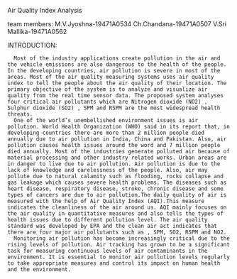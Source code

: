 Air Quality Index Analysis

team members:
M.V.Jyoshna-19471A0534
Ch.Chandana-19471A0507
V.Sri Mallika-19471A0562

INTRODUCTION:

      Most of the industry applications create pollution in the air and the vehicle emissions are also dangerous to the health of the people. In the developing countries, air pollution is severe in most of the areas. Most of the air quality measuring systems uses air quality index to tell the people about the air quality of their location. The primary objective of the system is to analyze and visualize air quality from the real time sensor data. The proposed system analyses four critical air pollutants which are Nitrogen dioxide (NO2) , Sulphur dioxide (SO2) , SPM and RSPM are the most widespread health threats.
      One of the world’s unembellished environment issues is air pollution. World Health Organization (WHO) said in its report that, in developing countries there are more than 2 million people died annually due to air pollution in India, China and Pakistan. Also, air pollution causes health issues around the word and 7 million people died annually. Most of the industries generate polluted air because of material processing and other industry related works. Urban areas are in danger to live due to air pollution. Air pollution is due to the lack of knowledge and carelessness of the people. Also, air may pollute due to natural calamity such as flooding, rocks collapse and gas leakage which causes severe health problems. The diseases such as heart disease, respiratory disease, stroke, chronic disease and some types of cancers are due to air pollution.The daily quality of air is measured with the help of Air Quality Index (AQI).This measure indicates the cleanliness of the air around us. AQI mainly focuses on the air quality in quantitative measures and also tells the types of health issues due to different pollution level. The air quality standard was developed by EPA and the clean air act indicates that there are four major air pollutants such as , SPM, SO2, RSPM and NO2.
      Monitoring air pollution has become increasingly critical due to the rising levels of pollution. Air tracking has grown to be a significant task for measuring continuous levels of air contaminants in the environment. It is essential to monitor air pollution levels regularly to take appropriate measures and control its impact on human health and the environment. 
